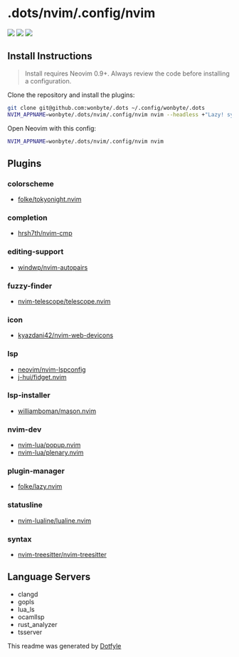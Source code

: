 # .dots/nvim/.config/nvim

<a href="https://dotfyle.com/wonbyte/dots-nvim-config-nvim"><img src="https://dotfyle.com/wonbyte/dots-nvim-config-nvim/badges/plugins?style=flat" /></a>
<a href="https://dotfyle.com/wonbyte/dots-nvim-config-nvim"><img src="https://dotfyle.com/wonbyte/dots-nvim-config-nvim/badges/leaderkey?style=flat" /></a>
<a href="https://dotfyle.com/wonbyte/dots-nvim-config-nvim"><img src="https://dotfyle.com/wonbyte/dots-nvim-config-nvim/badges/plugin-manager?style=flat" /></a>


## Install Instructions

 > Install requires Neovim 0.9+. Always review the code before installing a configuration.

Clone the repository and install the plugins:

```sh
git clone git@github.com:wonbyte/.dots ~/.config/wonbyte/.dots
NVIM_APPNAME=wonbyte/.dots/nvim/.config/nvim nvim --headless +"Lazy! sync" +qa
```

Open Neovim with this config:

```sh
NVIM_APPNAME=wonbyte/.dots/nvim/.config/nvim nvim
```

## Plugins

### colorscheme

+ [folke/tokyonight.nvim](https://dotfyle.com/plugins/folke/tokyonight.nvim)
### completion

+ [hrsh7th/nvim-cmp](https://dotfyle.com/plugins/hrsh7th/nvim-cmp)
### editing-support

+ [windwp/nvim-autopairs](https://dotfyle.com/plugins/windwp/nvim-autopairs)
### fuzzy-finder

+ [nvim-telescope/telescope.nvim](https://dotfyle.com/plugins/nvim-telescope/telescope.nvim)
### icon

+ [kyazdani42/nvim-web-devicons](https://dotfyle.com/plugins/kyazdani42/nvim-web-devicons)
### lsp

+ [neovim/nvim-lspconfig](https://dotfyle.com/plugins/neovim/nvim-lspconfig)
+ [j-hui/fidget.nvim](https://dotfyle.com/plugins/j-hui/fidget.nvim)
### lsp-installer

+ [williamboman/mason.nvim](https://dotfyle.com/plugins/williamboman/mason.nvim)
### nvim-dev

+ [nvim-lua/popup.nvim](https://dotfyle.com/plugins/nvim-lua/popup.nvim)
+ [nvim-lua/plenary.nvim](https://dotfyle.com/plugins/nvim-lua/plenary.nvim)
### plugin-manager

+ [folke/lazy.nvim](https://dotfyle.com/plugins/folke/lazy.nvim)
### statusline

+ [nvim-lualine/lualine.nvim](https://dotfyle.com/plugins/nvim-lualine/lualine.nvim)
### syntax

+ [nvim-treesitter/nvim-treesitter](https://dotfyle.com/plugins/nvim-treesitter/nvim-treesitter)
## Language Servers

+ clangd
+ gopls
+ lua_ls
+ ocamllsp
+ rust_analyzer
+ tsserver

 This readme was generated by [Dotfyle](https://dotfyle.com)
